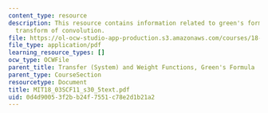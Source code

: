```yaml
---
content_type: resource
description: This resource contains information related to green's formula, laplace
  transform of convolution.
file: https://ol-ocw-studio-app-production.s3.amazonaws.com/courses/18-03sc-differential-equations-fall-2011/0d4d90053f2bb24f7551c78e2d1b21a2_MIT18_03SCF11_s30_5text.pdf
file_type: application/pdf
learning_resource_types: []
ocw_type: OCWFile
parent_title: Transfer (System) and Weight Functions, Green's Formula
parent_type: CourseSection
resourcetype: Document
title: MIT18_03SCF11_s30_5text.pdf
uid: 0d4d9005-3f2b-b24f-7551-c78e2d1b21a2
---
```

